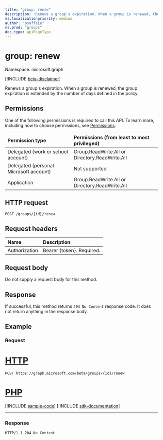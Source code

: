 ```yaml
---
title: "group: renew"
description: "Renews a group's expiration. When a group is renewed, the group expiration is extended by the number of days defined in the policy."
ms.localizationpriority: medium
author: "psaffaie"
ms.prod: "groups"
doc_type: apiPageType
---
```


# group: renew

Namespace: microsoft.graph

[!INCLUDE [beta-disclaimer](../../includes/beta-disclaimer.md)]

Renews a group's expiration. When a group is renewed, the group expiration is extended by the number of days defined in the policy.

## Permissions

One of the following permissions is required to call this API. To learn more, including how to choose permissions, see [Permissions](/graph/permissions-reference).

| Permission type                        | Permissions (from least to most privileged)    |
| :------------------------------------- | :--------------------------------------------- |
| Delegated (work or school account)     | Group.ReadWrite.All or Directory.ReadWrite.All |
| Delegated (personal Microsoft account) | Not supported                                  |
| Application                            | Group.ReadWrite.All or Directory.ReadWrite.All |

## HTTP request

<!-- { "blockType": "ignored" } -->

```http
POST /groups/{id}/renew
```

## Request headers

| Name          | Description               |
| :------------ | :------------------------ |
| Authorization | Bearer {token}. Required. |

## Request body

Do not supply a request body for this method.

## Response

If successful, this method returns `204 No Content` response code. It does not return anything in the response body.

## Example

### Request

# [HTTP](#tab/http)

<!-- {
  "blockType": "request",
  "name": "group_renew"
}-->

```http
POST https://graph.microsoft.com/beta/groups/{id}/renew
```

# [PHP](#tab/php)
[!INCLUDE [sample-code](../includes/snippets/php/group-renew-php-snippets.md)]
[!INCLUDE [sdk-documentation](../includes/snippets/snippets-sdk-documentation-link.md)]

---

### Response

<!-- {
  "blockType": "response"
} -->

```http
HTTP/1.1 204 No Content
```

